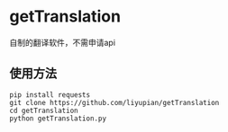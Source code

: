 # getTranslation
自制的翻译软件，不需申请api
## 使用方法
```
pip install requests
git clone https://github.com/liyupian/getTranslation
cd getTranslation
python getTranslation.py
```
